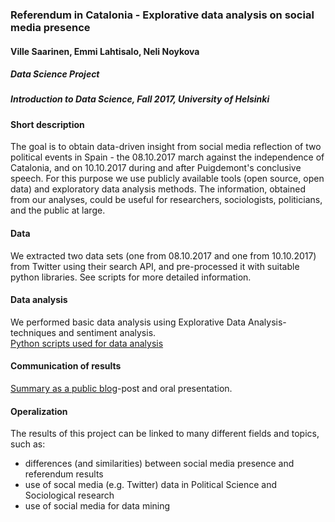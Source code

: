### Referendum in Catalonia - Explorative data analysis on social media presence  

#### Ville Saarinen, Emmi Lahtisalo, Neli Noykova  

##### Data Science Project
##### Introduction to Data Science, Fall 2017, University of Helsinki  

#### Short description  
The goal is to obtain data-driven insight from social media reflection of two political events in Spain - the 08.10.2017 march against the independence of Catalonia, and on 10.10.2017 during and after Puigdemont's conclusive speech. For this purpose we use publicly available tools (open source, open data) and exploratory data analysis methods. The information, obtained from our analyses, could be useful for researchers, sociologists, politicians, and the public at large.

#### Data  
We extracted two data sets (one from 08.10.2017 and one from 10.10.2017) from Twitter using their search API, and pre-processed it with suitable python libraries. See scripts for more detailed information.

#### Data analysis  
We performed basic data analysis using Explorative Data Analysis-techniques and sentiment analysis.   
[Python scripts used for data analysis](https://github.com/DeepIntuition/DataScienceProject2017/tree/master/j_notebooks)

#### Communication of results  
[Summary as a public blog](http://giants.duckdns.org:2368/referendum-in-catalonia/)-post and oral presentation.  

#### Operalization  
The results of this project can be linked to many different fields and topics, such as:  
- differences (and similarities) between social media presence and referendum results  
- use of socal media (e.g. Twitter) data in Political Science and Sociological research  
- use of social media for data mining 



